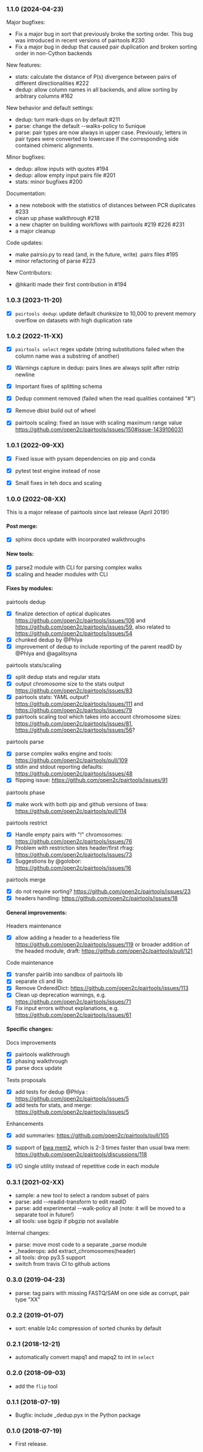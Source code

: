 ### 1.1.0 (2024-04-23) ###
Major bugfixes:
- Fix a major bug in sort that previously broke the sorting order. This bug was introduced in recent versions of pairtools #230
- Fix a major bug in dedup that caused pair duplication and broken sorting order in non-Cython backends

New features:
- stats: calculate the distance of P(s) divergence between pairs of different directionalities #222
- dedup: allow column names in all backends, and allow sorting by arbitrary columns #162

New behavior and default settings:
- dedup: turn mark-dups on by default #211
- parse: change the default --walks-policy to 5unique
- parse: pair types are now always in upper case. Previously, letters in pair types were converted to lowercase if the corresponding side contained chimeric alignments.

Minor bugfixes:
- dedup: allow inputs with quotes #194
- dedup: allow empty input pairs file #201
- stats: minor bugfixes #200

Documentation:
- a new notebook with the statistics of distances between PCR duplicates #233
- clean up phase walkthrough #218
- a new chapter on building workflows with pairtools #219 #226 #231
- a major cleanup

Code updates:
- make pairsio.py to read (and, in the future, write) .pairs files #195
- minor refactoring of parse #223

New Contributors:
- @hkariti made their first contribution in #194

### 1.0.3 (2023-11-20) ###
- [x] `pairtools dedup`: update default chunksize to 10,000 to prevent memory overflow on datasets with high duplication rate 

### 1.0.2 (2022-11-XX) ###

- [x] `pairtools select` regex update 
(string substitutions failed when the column name was a substring of another)

- [x] Warnings capture in dedup: pairs lines are always split after rstrip newline

- [x] Important fixes of splitting schema

- [x] Dedup comment removed (failed when the read qualities contained "#")

- [x] Remove dbist build out of wheel

- [x] pairtools scaling: fixed an issue with scaling maximum range value https://github.com/open2c/pairtools/issues/150#issue-1439106031 

### 1.0.1 (2022-09-XX) ###

- [x] Fixed issue with pysam dependencies on pip and conda

- [x] pytest test engine instead of nose

- [x] Small fixes in teh docs and scaling

### 1.0.0 (2022-08-XX) ###

This is a major release of pairtools since last release (April 2019!)

#### Post merge:

- [x] sphinx docs update with incorporated walkthroughs

#### New tools:
- [x] parse2 module with CLI for parsing complex walks
- [x] scaling and header modules with CLI

#### Fixes by modules:

pairtools dedup
- [x] finalize detection of optical duplicates https://github.com/open2c/pairtools/issues/106 and https://github.com/open2c/pairtools/issues/59, also related to  https://github.com/open2c/pairtools/issues/54 
- [x] chunked dedup by @Phlya 
- [x] improvement of dedup to include reporting of the parent readID by @Phlya and @agalitsyna

pairtools stats/scaling
- [x] split dedup stats and regular stats
- [x] output chromosome size to the stats output https://github.com/open2c/pairtools/issues/83 
- [x] pairtools stats: YAML output? https://github.com/open2c/pairtools/issues/111  and https://github.com/open2c/pairtools/issues/79
- [x] pairtools scaling tool which takes into account chromosome sizes: https://github.com/open2c/pairtools/issues/81,  https://github.com/open2c/pairtools/issues/56? 

pairtools parse
- [x] parse complex walks engine and tools: https://github.com/open2c/pairtools/pull/109
- [x] stdin and stdout reporting defaults: https://github.com/open2c/pairtools/issues/48 
- [x] flipping issue: https://github.com/open2c/pairtools/issues/91 

pairtools phase
- [x] make work with both pip and github versions of bwa: https://github.com/open2c/pairtools/pull/114

pairtools restrict
- [x] Handle empty pairs with "!" chromosomes: https://github.com/open2c/pairtools/issues/76 
- [x] Problem with restriction sites header/first rfrag: https://github.com/open2c/pairtools/issues/73 
- [x] Suggestions by @golobor: https://github.com/open2c/pairtools/issues/16

pairtools merge
- [x] do not require sorting? https://github.com/open2c/pairtools/issues/23 
- [x] headers handling: https://github.com/open2c/pairtools/issues/18

#### General improvements:

Headers maintenance
- [x] allow adding a header to a headerless file https://github.com/open2c/pairtools/issues/119
or broader addition of the headed module, draft: https://github.com/open2c/pairtools/pull/121 

Code maintenance
- [x] transfer pairlib into sandbox of pairtools lib
- [x] separate cli and lib
- [x] Remove OrderedDict: https://github.com/open2c/pairtools/issues/113 
- [x] Clean up deprecation warnings, e.g. https://github.com/open2c/pairtools/issues/71
- [x] Fix input errors without explanations, e.g. https://github.com/open2c/pairtools/issues/61 

#### Specific changes: 

Docs improvements
- [x] pairtools walkthrough
- [x] phasing walkthrough
- [x] parse docs update

Tests proposals
- [x] add tests for dedup @Phlya : https://github.com/open2c/pairtools/issues/5
- [x] add tests for stats, and merge: https://github.com/open2c/pairtools/issues/5

Enhancements
- [x] add summaries: https://github.com/open2c/pairtools/pull/105 
- [x] support of [bwa mem2]( https://github.com/bwa-mem2/bwa-mem2), which is 2-3 times faster than usual bwa mem: https://github.com/open2c/pairtools/discussions/118
- [x] I/O single utility instead of repetitive code in each module


### 0.3.1 (2021-02-XX) ###

* sample: a new tool to select a random subset of pairs
* parse: add --readid-transform to edit readID
* parse: add experimental --walk-policy all (note: it will be moved 
  to a separate tool in future!) 
* all tools: use bgzip if pbgzip not available

Internal changes:
* parse: move most code to a separate _parse module
* _headerops: add extract_chromosomes(header)  
* all tools: drop py3.5 support
* switch from travis CI to github actions

### 0.3.0 (2019-04-23) ###

* parse: tag pairs with missing FASTQ/SAM on one side as corrupt, pair type "XX"

### 0.2.2 (2019-01-07) ###

* sort: enable lz4c compression of sorted chunks by default

### 0.2.1 (2018-12-21) ###

* automatically convert mapq1 and mapq2 to int in `select`

### 0.2.0 (2018-09-03) ###

* add the `flip` tool

### 0.1.1 (2018-07-19) ###

* Bugfix: include _dedup.pyx in the Python package

### 0.1.0 (2018-07-19) ###

* First release.
